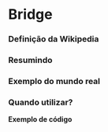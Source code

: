 # Bridge

### Definição da Wikipedia

### Resumindo

### Exemplo do mundo real

### Quando utilizar?

**Exemplo de código**
